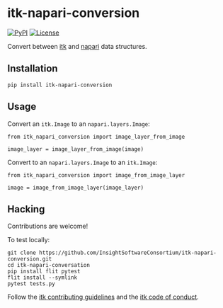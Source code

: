 # itk-napari-conversion

[![PyPI](https://img.shields.io/pypi/v/itk_napari_conversion.svg)](https://pypi.python.org/pypi/itk_napari_conversion)
[![License](https://img.shields.io/badge/License-Apache%202.0-blue.svg)](https://github.com/InsightSoftwareConsortium/itk-napari-conversion/blob/master/LICENSE)

Convert between [itk](https://itk.org) and [napari](https://napari.org) data structures.

Installation
------------

```
pip install itk-napari-conversion
```

Usage
-----

Convert an `itk.Image` to an `napari.layers.Image`:

```
from itk_napari_conversion import image_layer_from_image

image_layer = image_layer_from_image(image)
```

Convert to an `napari.layers.Image` to an `itk.Image`:
```
from itk_napari_conversion import image_from_image_layer

image = image_from_image_layer(image_layer)
```

Hacking
-------

Contributions are welcome!

To test locally:

```
git clone https://github.com/InsightSoftwareConsortium/itk-napari-conversion.git
cd itk-napari-conversation
pip install flit pytest
flit install --symlink
pytest tests.py
```

Follow the [itk contributing
guidelines](https://github.com/InsightSoftwareConsortium/ITK/blob/master/CONTRIBUTING.md)
and the [itk code of
conduct](https://github.com/InsightSoftwareConsortium/ITK/blob/master/CODE_OF_CONDUCT.md).
